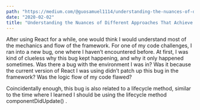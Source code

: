 ```yaml
---
path: "https://medium.com/@guosamuel1114/understanding-the-nuances-of-different-approaches-that-achieve-the-same-results-1cdabb4509a9"
date: "2020-02-02"
title: "Understanding the Nuances of Different Approaches That Achieve the Same Results"
---
```


After using React for a while, one would think I would understand most of the mechanics and flow of the framework. For one of my code challenges, I ran into a new bug, one where I haven’t encountered before. At first, I was kind of clueless why this bug kept happening, and why it only happened sometimes. Was there a bug with the environment I was in? Was it because the current version of React I was using didn’t patch up this bug in the framework? Was the logic flow of my code flawed?

Coincidentally enough, this bug is also related to a lifecycle method, similar to the time where I learned I should be using the lifecycle method componentDidUpdate() .
